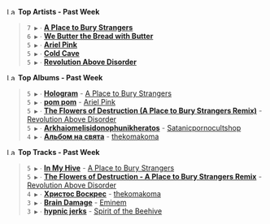 <!--START_LASTFM_ARTISTS:{"period": "7day", "rows": 5}-->
<a href="https://last.fm" target="_blank"><img src="https://user-images.githubusercontent.com/17434202/215290617-e793598d-d7c9-428f-9975-156db1ba89cc.svg" alt="Last.fm Logo" width="18" height="13"/></a> **Top Artists - Past Week**

> `7 ▶️` ∙ **[A Place to Bury Strangers](https://www.last.fm/music/A+Place+to+Bury+Strangers)**<br/>
> `6 ▶️` ∙ **[We Butter the Bread with Butter](https://www.last.fm/music/We+Butter+the+Bread+with+Butter)**<br/>
> `5 ▶️` ∙ **[Ariel Pink](https://www.last.fm/music/Ariel+Pink)**<br/>
> `5 ▶️` ∙ **[Cold Cave](https://www.last.fm/music/Cold+Cave)**<br/>
> `5 ▶️` ∙ **[Revolution Above Disorder](https://www.last.fm/music/Revolution+Above+Disorder)**<br/>
<!--END_LASTFM_ARTISTS-->

<!--START_LASTFM_ALBUMS:{"period": "7day", "rows": 5}-->
<a href="https://last.fm" target="_blank"><img src="https://user-images.githubusercontent.com/17434202/215290617-e793598d-d7c9-428f-9975-156db1ba89cc.svg" alt="Last.fm Logo" width="18" height="13"/></a> **Top Albums - Past Week**

> `5 ▶️` ∙ **[Hologram](https://www.last.fm/music/A+Place+to+Bury+Strangers/Hologram)** - [A Place to Bury Strangers](https://www.last.fm/music/A+Place+to+Bury+Strangers)<br/>
> `5 ▶️` ∙ **[pom pom](https://www.last.fm/music/Ariel+Pink/pom+pom)** - [Ariel Pink](https://www.last.fm/music/Ariel+Pink)<br/>
> `5 ▶️` ∙ **[The Flowers of Destruction (A Place to Bury Strangers Remix)](https://www.last.fm/music/Revolution+Above+Disorder/The+Flowers+of+Destruction+(A+Place+to+Bury+Strangers+Remix))** - [Revolution Above Disorder](https://www.last.fm/music/Revolution+Above+Disorder)<br/>
> `5 ▶️` ∙ **[Arkhaiomelisidonophunikheratos](https://www.last.fm/music/Satanicpornocultshop/Arkhaiomelisidonophunikheratos)** - [Satanicpornocultshop](https://www.last.fm/music/Satanicpornocultshop)<br/>
> `4 ▶️` ∙ **[Альбом на свята](https://www.last.fm/music/thekomakoma/%D0%90%D0%BB%D1%8C%D0%B1%D0%BE%D0%BC+%D0%BD%D0%B0+%D1%81%D0%B2%D1%8F%D1%82%D0%B0)** - [thekomakoma](https://www.last.fm/music/thekomakoma)<br/>
<!--END_LASTFM_ALBUMS-->

<!--START_LASTFM_TRACKS:{"period": "7day", "rows": 5}-->
<a href="https://last.fm" target="_blank"><img src="https://user-images.githubusercontent.com/17434202/215290617-e793598d-d7c9-428f-9975-156db1ba89cc.svg" alt="Last.fm Logo" width="18" height="13"/></a> **Top Tracks - Past Week**

> `5 ▶️` ∙ **[In My Hive](https://www.last.fm/music/A+Place+to+Bury+Strangers/_/In+My+Hive)** - [A Place to Bury Strangers](https://www.last.fm/music/A+Place+to+Bury+Strangers)<br/>
> `5 ▶️` ∙ **[The Flowers of Destruction - A Place to Bury Strangers Remix](https://www.last.fm/music/Revolution+Above+Disorder/_/The+Flowers+of+Destruction+-+A+Place+to+Bury+Strangers+Remix)** - [Revolution Above Disorder](https://www.last.fm/music/Revolution+Above+Disorder)<br/>
> `4 ▶️` ∙ **[Христос Воскрес](https://www.last.fm/music/thekomakoma/_/%D0%A5%D1%80%D0%B8%D1%81%D1%82%D0%BE%D1%81+%D0%92%D0%BE%D1%81%D0%BA%D1%80%D0%B5%D1%81)** - [thekomakoma](https://www.last.fm/music/thekomakoma)<br/>
> `3 ▶️` ∙ **[Brain Damage](https://www.last.fm/music/Eminem/_/Brain+Damage)** - [Eminem](https://www.last.fm/music/Eminem)<br/>
> `3 ▶️` ∙ **[hypnic jerks](https://www.last.fm/music/Spirit+of+the+Beehive/_/hypnic+jerks)** - [Spirit of the Beehive](https://www.last.fm/music/Spirit+of+the+Beehive)<br/>
<!--END_LASTFM_TRACKS-->